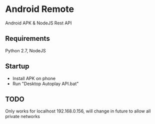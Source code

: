 # Android Remote
Android APK &amp; NodeJS Rest API

## Requirements
Python 2.7, NodeJS

## Startup
* Install APK on phone
* Run "Desktop Autoplay API.bat"

## TODO
Only works for localhost 192.168.0.156, will change in future to allow all private networks
